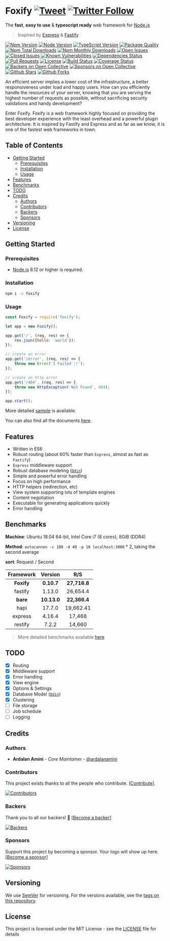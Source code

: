 # Foxify [![Tweet](https://img.shields.io/twitter/url/http/shields.io.svg?style=social)](https://twitter.com/intent/tweet?text=Foxify,%20The%20fast,%20easy%20to%20use%20%26%20typescript%20ready%20web%20framework%20for%20Node.js&url=https://github.com/foxifyjs/foxify&via=foxifyjs&hashtags=foxify,nodejs,web,api,framework,typescript,developers,fast) [![Twitter Follow](https://img.shields.io/twitter/follow/foxifyjs.svg?style=social&label=Follow)](https://twitter.com/foxifyjs) <!-- omit in toc -->

The **fast**, **easy to use** & **typescript ready** web framework for [Node.js](https://nodejs.org)

> Inspired by [Express](https://expressjs.com) & [Fastify](https://www.fastify.io/)

[![Npm Version](https://img.shields.io/npm/v/foxify.svg)](https://www.npmjs.com/package/foxify)
[![Node Version](https://img.shields.io/node/v/foxify.svg)](https://nodejs.org)
[![TypeScript Version](https://img.shields.io/npm/types/foxify.svg)](https://www.typescriptlang.org)
[![Package Quality](https://npm.packagequality.com/shield/foxify.svg)](https://packagequality.com/#?package=foxify)
[![Npm Total Downloads](https://img.shields.io/npm/dt/foxify.svg)](https://www.npmjs.com/package/foxify)
[![Npm Monthly Downloads](https://img.shields.io/npm/dm/foxify.svg)](https://www.npmjs.com/package/foxify)
[![Open Issues](https://img.shields.io/github/issues-raw/foxifyjs/foxify.svg)](https://github.com/foxifyjs/foxify/issues?q=is%3Aopen+is%3Aissue)
[![Closed Issues](https://img.shields.io/github/issues-closed-raw/foxifyjs/foxify.svg)](https://github.com/foxifyjs/foxify/issues?q=is%3Aissue+is%3Aclosed)
[![Known Vulnerabilities](https://snyk.io/test/github/foxifyjs/foxify/badge.svg?targetFile=package.json)](https://snyk.io/test/github/foxifyjs/foxify?targetFile=package.json)
[![Dependencies Status](https://david-dm.org/foxifyjs/foxify.svg)](https://david-dm.org/foxifyjs/foxify)
[![Pull Requests](https://img.shields.io/badge/PRs-Welcome-brightgreen.svg)](https://github.com/foxifyjs/foxify/pulls)
[![License](https://img.shields.io/github/license/foxifyjs/foxify.svg)](https://github.com/foxifyjs/foxify/blob/master/LICENSE)
[![Build Status](https://github.com/foxifyjs/foxify/workflows/Test/badge.svg)](https://github.com/foxifyjs/foxify/actions)
[![Coverage Status](https://codecov.io/gh/foxifyjs/foxify/branch/master/graph/badge.svg)](https://codecov.io/gh/foxifyjs/foxify)
[![Backers on Open Collective](https://opencollective.com/foxify/backers/badge.svg)](#backers)
[![Sponsors on Open Collective](https://opencollective.com/foxify/sponsors/badge.svg)](#sponsors)
[![Github Stars](https://img.shields.io/github/stars/foxifyjs/foxify.svg?style=social&label=Stars)](https://github.com/foxifyjs/foxify)
[![Github Forks](https://img.shields.io/github/forks/foxifyjs/foxify.svg?style=social&label=Fork)](https://github.com/foxifyjs/foxify)

An efficient server implies a lower cost of the infrastructure, a better responsiveness under load and happy users. How can you efficiently handle the resources of your server, knowing that you are serving the highest number of requests as possible, without sacrificing security validations and handy development?

Enter Foxify. Foxify is a web framework highly focused on providing the best developer experience with the least overhead and a powerful plugin architecture. It is inspired by Fastify and Express and as far as we know, it is one of the fastest web frameworks in town.

## Table of Contents <!-- omit in toc -->

- [Getting Started](#getting-started)
  - [Prerequisites](#prerequisites)
  - [Installation](#installation)
  - [Usage](#usage)
- [Features](#features)
- [Benchmarks](#benchmarks)
- [TODO](#todo)
- [Credits](#credits)
  - [Authors](#authors)
  - [Contributors](#contributors)
  - [Backers](#backers)
  - [Sponsors](#sponsors)
- [Versioning](#versioning)
- [License](#license)

## Getting Started

### Prerequisites

- [Node.js](https://nodejs.org/en/download) 8.12 or higher is required.

### Installation

```bash
npm i -s foxify
```

### Usage

```javascript
const Foxify = require('foxify');

let app = new Foxify();

app.get('/', (req, res) => {
    res.json({hello: 'world'});
});

// create an error
app.get('/error', (req, res) => {
    throw new Error('I Failed :(');
});

// create an http error
app.get('/404', (req, res) => {
    throw new HttpException('Not Found', 404);
});

app.start();
```

More detailed [sample](https://github.com/foxifyjs/foxify/tree/master/demo) is available.

You can also find all the documents [here](https://foxify.js.org).

## Features

- Written in ES6
- Robust routing (about 60% faster than `Express`, almost as fast as `Fastify`)
- `Express` middleware support
- Robust database modeling ([`Odin`](https://github.com/foxifyjs/odin))
- Simple and powerful error handling
- Focus on high performance
- HTTP helpers (redirection, etc)
- View system supporting lots of template engines
- Content negotiation
- Executable for generating applications quickly
- Error handling

## Benchmarks

**Machine**: Ubuntu 18.04 64-bit, Intel Core i7 (8 cores), 8GiB (DDR4)

**Method**: `autocannon -c 100 -d 40 -p 10 localhost:3000` * 2, taking the second average

**sort**: Request / Second

| Framework  | Version     | R/S          |
| :--------: | :---------: | :----------: |
| **Foxify** | **0.10.7**  | **27,716.8** |
| fastify    | 1.13.0      | 26,654.4     |
| **bare**   | **10.13.0** | **22,366.4** |
| hapi       | 17.7.0      | 19,662.41    |
| express    | 4.16.4      | 17,468       |
| restify    | 7.2.2       | 14,660       |

> More detailed benchmarks available [here](https://github.com/foxifyjs/benchmarks)

## TODO

- [x] Routing
- [x] Middleware support
- [x] Error handling
- [x] View engine
- [x] Options & Settings
- [x] Database Model ([`Odin`](https://github.com/foxifyjs/odin))
- [x] Clustering
- [ ] File storage
- [ ] Job schedule
- [ ] Logging

## Credits

### Authors

- **Ardalan Amini** - *Core Maintainer* - [@ardalanamini](https://github.com/ardalanamini)

### Contributors

This project exists thanks to all the people who contribute. [[Contribute](CONTRIBUTING.md)].

[![Contributors](https://opencollective.com/foxify/contributors.svg?width=890)](graphs/contributors)

### Backers

Thank you to all our backers! 🙏 [[Become a backer](https://opencollective.com/foxify#backer)]

[![Backers](https://opencollective.com/foxify/backers.svg?width=890)](https://opencollective.com/foxify#backers)

### Sponsors

Support this project by becoming a sponsor. Your logo will show up here. [[Become a sponsor](https://opencollective.com/foxify#sponsor)]

[![Sponsors](https://opencollective.com/foxify/sponsors.svg?width=890)](https://opencollective.com/foxify#sponsors)

## Versioning

We use [SemVer](http://semver.org) for versioning. For the versions available, see the [tags on this repository](https://github.com/foxifyjs/foxify/tags).

## License

This project is licensed under the MIT License - see the [LICENSE](LICENSE) file for details
